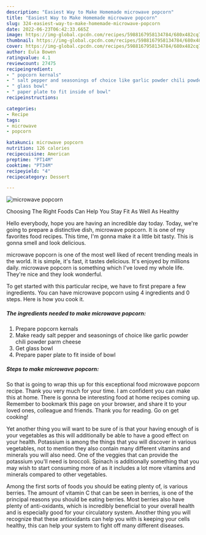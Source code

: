 ```yaml
---
description: "Easiest Way to Make Homemade microwave popcorn"
title: "Easiest Way to Make Homemade microwave popcorn"
slug: 324-easiest-way-to-make-homemade-microwave-popcorn
date: 2022-06-23T06:42:33.665Z
image: https://img-global.cpcdn.com/recipes/5988167958134784/680x482cq70/microwave-popcorn-recipe-main-photo.jpg
thumbnail: https://img-global.cpcdn.com/recipes/5988167958134784/680x482cq70/microwave-popcorn-recipe-main-photo.jpg
cover: https://img-global.cpcdn.com/recipes/5988167958134784/680x482cq70/microwave-popcorn-recipe-main-photo.jpg
author: Eula Bowen
ratingvalue: 4.1
reviewcount: 27475
recipeingredient:
- " popcorn kernals"
- " salt pepper and seasonings of choice like garlic powder chili powder parm cheese"
- " glass bowl"
- " paper plate to fit inside of bowl"
recipeinstructions:

categories:
- Recipe
tags:
- microwave
- popcorn

katakunci: microwave popcorn 
nutrition: 126 calories
recipecuisine: American
preptime: "PT14M"
cooktime: "PT34M"
recipeyield: "4"
recipecategory: Dessert

---
```



![microwave popcorn](https://img-global.cpcdn.com/recipes/5988167958134784/680x482cq70/microwave-popcorn-recipe-main-photo.jpg)

Choosing The Right Foods Can Help You Stay Fit As Well As Healthy

Hello everybody, hope you are having an incredible day today. Today, we're going to prepare a distinctive dish, microwave popcorn. It is one of my favorites food recipes. This time, I'm gonna make it a little bit tasty. This is gonna smell and look delicious.



microwave popcorn is one of the most well liked of recent trending meals in the world. It is simple, it's fast, it tastes delicious. It's enjoyed by millions daily. microwave popcorn is something which I've loved my whole life. They're nice and they look wonderful.


To get started with this particular recipe, we have to first prepare a few ingredients. You can have microwave popcorn using 4 ingredients and 0 steps. Here is how you cook it.

<!--inarticleads1-->

##### The ingredients needed to make microwave popcorn:

1. Prepare  popcorn kernals
1. Make ready  salt pepper and seasonings of choice like garlic powder chili powder parm cheese
1. Get  glass bowl
1. Prepare  paper plate to fit inside of bowl




<!--inarticleads2-->

##### Steps to make microwave popcorn:





So that is going to wrap this up for this exceptional food microwave popcorn recipe. Thank you very much for your time. I am confident you can make this at home. There is gonna be interesting food at home recipes coming up. Remember to bookmark this page on your browser, and share it to your loved ones, colleague and friends. Thank you for reading. Go on get cooking!

Yet another thing you will want to be sure of is that your having enough of is your vegetables as this will additionally be able to have a good effect on your health. Potassium is among the things that you will discover in various vegetables, not to mention they also contain many different vitamins and minerals you will also need. One of the veggies that can provide the potassium you'll need is broccoli. Spinach is additionally something that you may wish to start consuming more of as it includes a lot more vitamins and minerals compared to other vegetables.

Among the first sorts of foods you should be eating plenty of, is various berries. The amount of vitamin C that can be seen in berries, is one of the principal reasons you should be eating berries. Most berries also have plenty of anti-oxidants, which is incredibly beneficial to your overall health and is especially good for your circulatory system. Another thing you will recognize that these antioxidants can help you with is keeping your cells healthy, this can help your system to fight off many different diseases.
